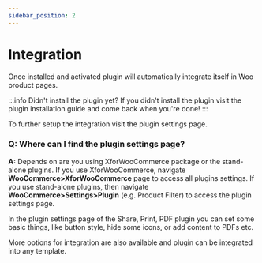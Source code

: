 ```yaml
---
sidebar_position: 2
---
```


# Integration

Once installed and activated plugin will automatically integrate itself in Woo product pages.

:::info
Didn't install the plugin yet? If you didn't install the plugin visit the plugin installation guide and come back when you're done!
:::

To further setup the integration visit the plugin settings page.

### Q: Where can I find the plugin settings page?

**A:** Depends on are you using XforWooCommerce package or the stand-alone plugins. If you use XforWooCommerce, navigate **WooCommerce>XforWooCommerce** page to access all plugins settings. If you use stand-alone plugins, then navigate **WooCommerce>Settings>Plugin** (e.g. Product Filter) to access the plugin settings page.

In the plugin settings page of the Share, Print, PDF plugin you can set some basic things, like button style, hide some icons, or add content to PDFs etc.

More options for integration are also available and plugin can be integrated into any template.